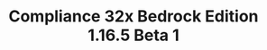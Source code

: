 ---
title: Compliance 32x Bedrock Edition 1.16.5 Beta 1
permalink: /article/compliance32xBedrock/1.16.200/B1
comments: true
comments-id: 1.16.200-32x-Beta-1
header-img: article/compliance32xBedrock/1.16.200-B1.jpg

long_text: We are proud to announce that rumours are true – With the release of Beta 1, Compliance 32x is now oficially available for Bedrock Edition! Enjoy your favourite double-the-resolution block-game resource pack, now also on Xbox, mobile and Windows 10. <br><br>Starting with this version, packs for both Minecraft editions are going to be updated simultaneously. If you're interested in the changelog since Alpha 7 or what's going to happen with the pack in the future, check out <a href="{{ site.baseurl }}/article/compliance32x/1.16.5/B1">the Java Edition Beta 1 blog post</a>.

download:
  - Beta 1 - 1.16.200:
    - https://github.com/Compliance-Resource-Pack/Resource-Pack-32x/releases/download/beta-1-b/Compliance-32x-Bedrock-Beta-1.mcpack

---